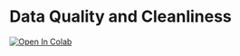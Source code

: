 # Data Quality and Cleanliness

[![Open In Colab](https://colab.research.google.com/assets/colab-badge.svg)](https://colab.research.google.com/github/datascience-uniandes/data-quality-tutorial/)